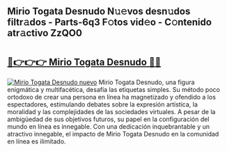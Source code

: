 ## Mirio Togata Desnudo N𝚞𝚎vos desn𝚞dos filtr𝚊dos - Parts-6q3 F𝚘tos vid𝚎o - C𝚘ntenido atr𝚊ctivo ZzQO0

# <h2><a href="http://mb3vzxb.tromn.icu/?c=Mirio+Togata+Desnudo">🔗👉👉👉 Mirio Togata Desnudo 🔗🔗</a></h2>

[![Mirio Togata Desnudo nuevo](https://i.imgur.com/pEAQMta.gif)](http://mb3vzxb.tromn.icu/?c=Mirio+Togata+Desnudo)
Mirio Togata Desnudo, una figura enigmática y multifacética, desafía las etiquetas simples. Su método poco ortodoxo de crear una persona en línea ha magnetizado y ofendido a los espectadores, estimulando debates sobre la expresión artística, la moralidad y las complejidades de las sociedades virtuales. A pesar de la ambigüedad de sus objetivos futuros, su papel en la configuración del mundo en línea es innegable. Con una dedicación inquebrantable y un atractivo innegable, el impacto de Mirio Togata Desnudo en la comunidad en línea es ilimitado.
